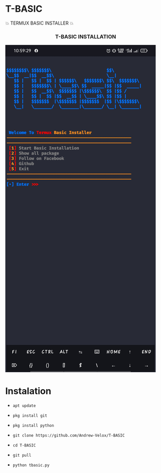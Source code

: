 # T-BASIC
💥 TERMUX BASIC INSTALLER 💥

<h3 align="center">  T-BASIC INSTALLATION  </h3>


![20200808_160757](https://github.com/Andrew-Velox/T-BASIC/blob/main/Screenshot_2022-11-19-22-59-30-43_84d3000e3f4017145260f7618db1d683.jpg)



# Instalation 

- `apt update`

- `pkg install git`

- `pkg install python`

- `git clone https://github.com/Andrew-Velox/T-BASIC`

- `cd T-BASIC`

- `git pull`

- `python tbasic.py`
